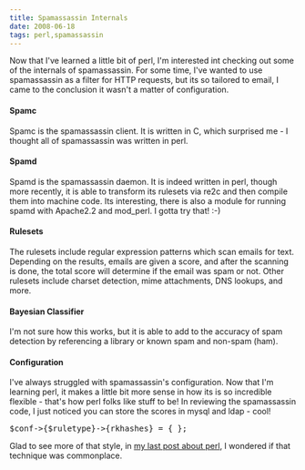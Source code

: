 ```yaml
---
title: Spamassassin Internals
date: 2008-06-18
tags: perl,spamassassin
---
```

Now that I've learned a little bit of perl, I'm interested int checking out some of the internals of spamassassin. For some time, I've wanted to use spamassassin as a filter for HTTP requests, but its so tailored to email, I came to the conclusion it wasn't a matter of configuration.
<h4>Spamc</h4>Spamc is the spamassassin client. It is written in C, which surprised me - I thought all of spamassassin was written in perl.
<h4>Spamd</h4>Spamd is the spamassassin daemon. It is indeed written in perl, though more recently, it is able to transform its rulesets via re2c and then compile them into machine code. Its interesting, there is also a module for running spamd with Apache2.2 and mod_perl. I gotta try that! :-)
<h4>Rulesets</h4>The rulesets include regular expression patterns which scan emails for text. Depending on the results, emails are given a score, and after the scanning is done, the total score will determine if the email was spam or not. Other rulesets include charset detection, mime attachments, DNS lookups, and more.

<h4>Bayesian Classifier</h4>I'm not sure how this works, but it is able to add to the accuracy of spam detection by referencing a library or known spam and non-spam (ham).
<h4>Configuration</h4>I've always struggled with spamassassin's configuration. Now that I'm learning perl, it makes a little bit more sense in how its is so incredible flexible - that's how perl folks like stuff to be! 
In reviewing the spamassassin code, I just noticed you can store the scores in mysql and ldap - cool!

<pre lang="perl">$conf-&gt;{$ruletype}-&gt;{rkhashes} = { };</pre>

Glad to see more of that style, in <a href="http://www.docunext.com/blog/2008/06/more-perl-thoughts.html">my last post about perl</a>, I wondered if that technique was commonplace.

